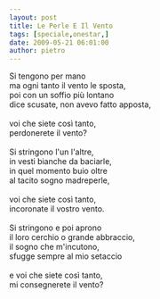 ```yaml
---
layout: post
title: Le Perle E Il Vento
tags: [speciale,onestar,]
date: 2009-05-21 06:01:00
author: pietro
---
```

Si tengono per mano<br/>ma ogni tanto il vento le sposta,<br/>poi con un soffio più lontano<br/>dice scusate, non avevo fatto apposta,<br/><br/>voi che siete così tanto,<br/>perdonerete il vento?<br/><br/>Si stringono l'un l'altre,<br/>in vesti bianche da baciarle,<br/>in quel momento buio oltre<br/>al tacito sogno madreperle,<br/><br/>voi che siete così tanto,<br/>incoronate il vostro vento.<br/><br/>Si stringono e poi aprono<br/>il loro cerchio o grande abbraccio,<br/>il sogno che m'incutono,<br/>sfugge sempre al mio setaccio<br/><br/>e voi che siete così tanto,<br/>mi consegnerete il vento?
